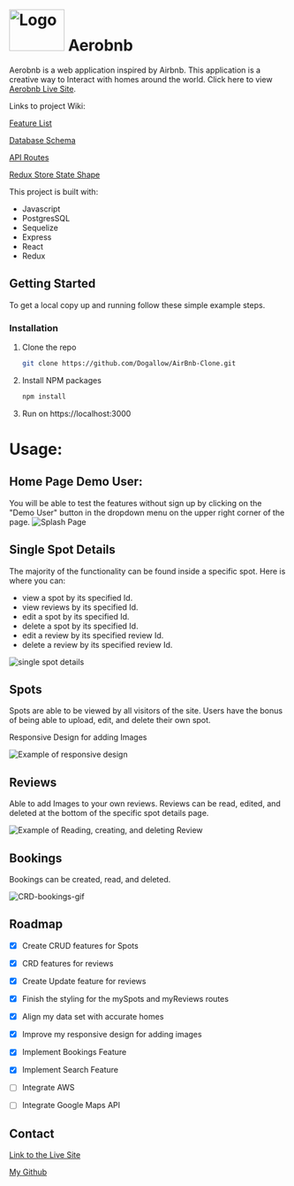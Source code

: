 #  <img src="https://user-images.githubusercontent.com/95613961/212533505-d385ce55-6790-4a46-82ac-a4aa9d810542.png" alt="Logo" height=75px width=100px /> Aerobnb

Aerobnb is a web application inspired by Airbnb. This application is a creative way to Interact with homes around the world.
Click here to view [Aerobnb Live Site](https://aerobnb.onrender.com).

Links to project Wiki:

[Feature List](https://github.com/Dogallow/AirBnb-Clone/wiki/Features)

[Database Schema](https://github.com/Dogallow/AirBnb-Clone/wiki/Database-Schema)

[API Routes](https://github.com/Dogallow/AirBnb-Clone/wiki/API-Documentation)

[Redux Store State Shape](https://github.com/Dogallow/AirBnb-Clone/wiki/Redux-Store-Shape)



This project is built with:
- Javascript
- PostgresSQL
- Sequelize
- Express
- React
- Redux

## Getting Started

To get a local copy up and running follow these simple example steps.


### Installation



1. Clone the repo
   ```sh
   git clone https://github.com/Dogallow/AirBnb-Clone.git
   ```
2. Install NPM packages
   ```sh
   npm install
   ```
3. Run on https://localhost:3000


# Usage:

## Home Page Demo User:
You will be able to test the features without sign up by clicking on the "Demo User" button in the dropdown menu on the upper right corner of the page.
![Splash Page](https://user-images.githubusercontent.com/95613961/214157477-56df1787-623c-4a73-810e-3e9122268c1a.jpg)

## Single Spot Details
The majority of the functionality can be found inside a specific spot.
Here is where you can:
- view a spot by its specified Id.
- view reviews by its specified Id.
- edit a spot by its specified Id.
- delete a spot by its specified Id.
- edit a review by its specified review Id.
- delete a review by its specified review Id.


![single spot details](https://user-images.githubusercontent.com/95613961/214157720-ed14ab9e-98ad-47c4-a2bc-bc25727c11de.jpg)


## Spots
Spots are able to be viewed by all visitors of the site.
Users have the bonus of being able to upload, edit, and delete their own spot.

Responsive Design for adding Images

![Example of responsive design](https://user-images.githubusercontent.com/95613961/214157905-990033e8-df06-44a2-a8ef-42ca9ea7ed5d.gif)







## Reviews
Able to add Images to your own reviews.
Reviews can be read, edited, and deleted at the bottom of the specific spot details page.

![Example of Reading, creating, and deleting Review](https://user-images.githubusercontent.com/95613961/214158009-ee4e8459-be48-44ef-a358-32e6564d18b9.gif)

## Bookings
Bookings can be created, read, and deleted.

![CRD-bookings-gif](https://user-images.githubusercontent.com/95613961/214158274-eec800f4-7ac8-4cbb-b7ca-ed3106993307.gif)



## Roadmap

- [x] Create CRUD features for Spots
- [x] CRD features for reviews
- [x] Create Update feature for reviews
- [x] Finish the styling for the mySpots and myReviews routes
- [x] Align my data set with accurate homes
- [x] Improve my responsive design for adding images
- [x] Implement Bookings Feature
- [x] Implement Search Feature
- [ ] Integrate AWS
- [ ] Integrate Google Maps API


## Contact

[Link to the Live Site](https://airbnb-clone-dg.herokuapp.com/)

[My Github](https://github.com/dogallow)
